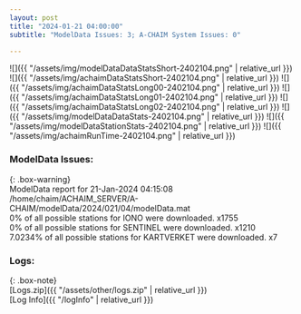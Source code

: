 ```yaml
---
layout: post
title: "2024-01-21 04:00:00"
subtitle: "ModelData Issues: 3; A-CHAIM System Issues: 0"

---
```


![]({{ "/assets/img/modelDataDataStatsShort-2402104.png" | relative_url }})
![]({{ "/assets/img/achaimDataStatsShort-2402104.png" | relative_url }})
![]({{ "/assets/img/achaimDataStatsLong00-2402104.png" | relative_url }})
![]({{ "/assets/img/achaimDataStatsLong01-2402104.png" | relative_url }})
![]({{ "/assets/img/achaimDataStatsLong02-2402104.png" | relative_url }})
![]({{ "/assets/img/modelDataDataStats-2402104.png" | relative_url }})
![]({{ "/assets/img/modelDataStationStats-2402104.png" | relative_url }})
![]({{ "/assets/img/achaimRunTime-2402104.png" | relative_url }})


### ModelData Issues:  
  
{: .box-warning}  
 ModelData report for 21-Jan-2024 04:15:08   
 /home/chaim/ACHAIM_SERVER/A-CHAIM/modelData/2024/021/04/modelData.mat   
 0% of all possible stations for IONO were downloaded. x1755   
 0% of all possible stations for SENTINEL were downloaded. x1210   
 7.0234% of all possible stations for KARTVERKET were downloaded. x7   
  


### Logs:  
  
{: .box-note}  
[Logs.zip]({{ "/assets/other/logs.zip" | relative_url }})  
[Log Info]({{ "/logInfo" | relative_url }})  
